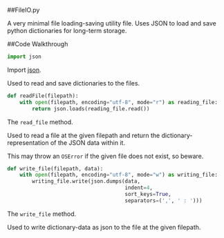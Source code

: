##FileIO.py

A very minimal file loading-saving utility file. Uses JSON to load and save python dictionaries for long-term storage.

##Code Walkthrough

```Python
import json
```

Import [json](https://docs.python.org/3/library/json.html).

Used to read and save dictionaries to the files.

```Python
def readFile(filepath):
    with open(filepath, encoding="utf-8", mode="r") as reading_file:
        return json.loads(reading_file.read())
```

The `read_file` method.

Used to read a file at the given filepath and return the dictionary-representation of the JSON data within it.

This may throw an `OSError` if the given file does not exist, so beware.

```Python
def write_file(filepath, data):
    with open(filepath, encoding="utf-8", mode="w") as writing_file:
        writing_file.write(json.dumps(data,
                                      indent=4,
                                      sort_keys=True,
                                      separators=(',', ' : ')))
```

The `write_file` method.

Used to write dictionary-data as json to the file at the given filepath.